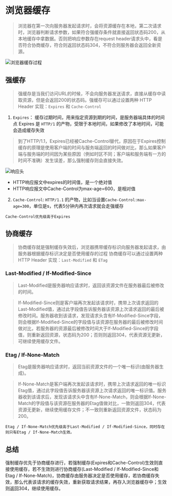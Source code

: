 # 浏览器缓存
> 浏览器在第一次向服务器发起请求时，会将资源缓存在本地，第二次请求时，浏览器判断请求参数，如果符合强缓存条件就直接返回状态码200，从本地缓存中拿数据。否则把响应参数存在request header请求头中，看是否符合协商缓存，符合则返回状态码304，不符合则服务器会返回全新资源。

![浏览器缓存过程](https://p3-juejin.byteimg.com/tos-cn-i-k3u1fbpfcp/ca00bff3081e4cfd993a8f252f4fa23a~tplv-k3u1fbpfcp-zoom-in-crop-mark:3024:0:0:0.awebp)

## 强缓存
> 强缓存是当我们访问URL的时候，不会向服务器发送请求，直接从缓存中读取资源，但是会返回200的状态码。强缓存可以通过设置两种 HTTP Header 实现：`Expires` 和 `Cache-Control`

1. `Expires`：
缓存过期时间，用来指定资源到期的时间，是服务器端具体的时间点
Expires 是 `HTTP/1` 的产物，受限于本地时间，如果修改了本地时间，可能会造成缓存失效

>到了HTTP/1.1，Expires已经被Cache-Control替代，原因在于Expires控制缓存的原理是使用客户端的时间与服务端返回的时间做对比，那么如果客户端与服务端的时间因为某些原因（例如时区不同；客户端和服务端有一方的时间不准确）发生误差，那么强制缓存则会直接失效。

![响应头](https://p1-jj.byteimg.com/tos-cn-i-t2oaga2asx/gold-user-assets/2018/4/19/162db635aa7b772b~tplv-t2oaga2asx-zoom-in-crop-mark:3024:0:0:0.awebp)


- HTTP响应报文中expires的时间值，是一个绝对值
- HTTP响应报文中Cache-Control为max-age=600，是相对值

2. `Cache-Control`:
`HTTP/1.1` 的产物，比如当设置`Cache-Control:max-age=300`，单位是s，代表5分钟内再次请求就会走强缓存

`Cache-Control优先级高于Expires`

## 协商缓存
> 协商缓存就是强制缓存失效后，浏览器携带缓存标识向服务器发起请求，由服务器根据缓存标识决定是否使用缓存的过程
协商缓存可以通过设置两种 HTTP Header 实现：`Last-Modified` 和 `ETag`

### Last-Modified / If-Modified-Since
> Last-Modified是服务器响应请求时，返回该资源文件在服务器最后被修改的时间。

> If-Modified-Since则是客户端再次发起该请求时，携带上次请求返回的Last-Modified值，通过此字段值告诉服务器该资源上次请求返回的最后被修改时间。服务器收到该请求，发现请求头含有If-Modified-Since字段，则会根据If-Modified-Since的字段值与该资源在服务器的最后被修改时间做对比，若服务器的资源最后被修改时间大于If-Modified-Since的字段值，则重新返回资源，状态码为200；否则则返回304，代表资源无更新，可继续使用缓存文件。

### Etag / If-None-Match
> Etag是服务器响应请求时，返回当前资源文件的一个唯一标识(由服务器生成)。

> If-None-Match是客户端再次发起该请求时，携带上次请求返回的唯一标识Etag值，通过此字段值告诉服务器该资源上次请求返回的唯一标识值。服务器收到该请求后，发现该请求头中含有If-None-Match，则会根据If-None-Match的字段值与该资源在服务器的Etag值做对比，一致则返回304，代表资源无更新，继续使用缓存文件；不一致则重新返回资源文件，状态码为200。

`Etag / If-None-Match优先级高于Last-Modified / If-Modified-Since，同时存在则只有Etag / If-None-Match生效。`

## 总结
强制缓存优先于协商缓存进行，若强制缓存(Expires和Cache-Control)生效则直接使用缓存，若不生效则进行协商缓存(Last-Modified / If-Modified-Since和Etag / If-None-Match)，协商缓存由服务器决定是否使用缓存，若协商缓存失效，那么代表该请求的缓存失效，重新获取请求结果，再存入浏览器缓存中；生效则返回304，继续使用缓存。